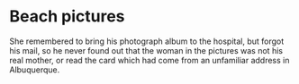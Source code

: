 Beach pictures==============


She remembered to bring his photograph album to the hospital, but forgot his mail, so he never found out that the woman in the pictures was not his real mother, or read the card which had come from an unfamiliar address in Albuquerque.